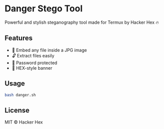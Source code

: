 # Danger Stego Tool

Powerful and stylish steganography tool made for Termux by Hacker Hex 🔥

## Features

- 🔐 Embed any file inside a JPG image
- 🔓 Extract files easily
- 🧠 Password protected
- 🎨 HEX-style banner

## Usage

```bash
bash danger.sh
```

## License

MIT © Hacker Hex
